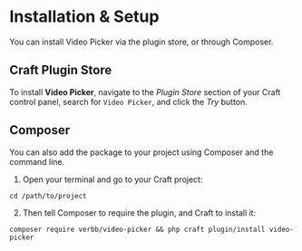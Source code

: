 # Installation & Setup
You can install Video Picker via the plugin store, or through Composer.

## Craft Plugin Store
To install **Video Picker**, navigate to the _Plugin Store_ section of your Craft control panel, search for `Video Picker`, and click the _Try_ button.

## Composer
You can also add the package to your project using Composer and the command line.

1. Open your terminal and go to your Craft project:
```shell
cd /path/to/project
```

2. Then tell Composer to require the plugin, and Craft to install it:
```shell
composer require verbb/video-picker && php craft plugin/install video-picker
```

